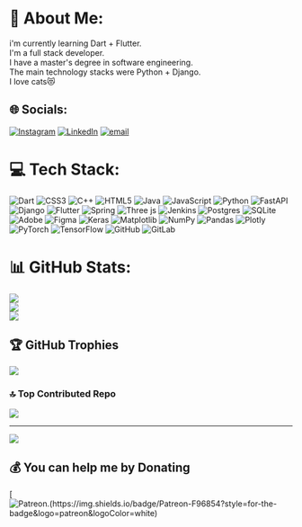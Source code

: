 # 💫 About Me:
i'm currently learning Dart + Flutter.<br>I'm a full stack developer. <br>I have a master's degree in software engineering. <br>The main technology stacks were Python + Django.<br>I love cats😻


## 🌐 Socials:
[![Instagram](https://img.shields.io/badge/Instagram-%23E4405F.svg?logo=Instagram&logoColor=white)](https://instagram.com/4kulk4) [![LinkedIn](https://img.shields.io/badge/LinkedIn-%230077B5.svg?logo=linkedin&logoColor=white)](https://linkedin.com/in/margarita-maletskaia) [![email](https://img.shields.io/badge/Email-D14836?logo=gmail&logoColor=white)](mailto:maletskyamargarita@gmail.com) 

# 💻 Tech Stack:
![Dart](https://img.shields.io/badge/dart-%230175C2.svg?style=plastic&logo=dart&logoColor=white) ![CSS3](https://img.shields.io/badge/css3-%231572B6.svg?style=plastic&logo=css3&logoColor=white) ![C++](https://img.shields.io/badge/c++-%2300599C.svg?style=plastic&logo=c%2B%2B&logoColor=white) ![HTML5](https://img.shields.io/badge/html5-%23E34F26.svg?style=plastic&logo=html5&logoColor=white) ![Java](https://img.shields.io/badge/java-%23ED8B00.svg?style=plastic&logo=openjdk&logoColor=white) ![JavaScript](https://img.shields.io/badge/javascript-%23323330.svg?style=plastic&logo=javascript&logoColor=%23F7DF1E) ![Python](https://img.shields.io/badge/python-3670A0?style=plastic&logo=python&logoColor=ffdd54) ![FastAPI](https://img.shields.io/badge/FastAPI-005571?style=plastic&logo=fastapi) ![Django](https://img.shields.io/badge/django-%23092E20.svg?style=plastic&logo=django&logoColor=white) ![Flutter](https://img.shields.io/badge/Flutter-%2302569B.svg?style=plastic&logo=Flutter&logoColor=white) ![Spring](https://img.shields.io/badge/spring-%236DB33F.svg?style=plastic&logo=spring&logoColor=white) ![Three js](https://img.shields.io/badge/threejs-black?style=plastic&logo=three.js&logoColor=white) ![Jenkins](https://img.shields.io/badge/jenkins-%232C5263.svg?style=plastic&logo=jenkins&logoColor=white) ![Postgres](https://img.shields.io/badge/postgres-%23316192.svg?style=plastic&logo=postgresql&logoColor=white) ![SQLite](https://img.shields.io/badge/sqlite-%2307405e.svg?style=plastic&logo=sqlite&logoColor=white) ![Adobe](https://img.shields.io/badge/adobe-%23FF0000.svg?style=plastic&logo=adobe&logoColor=white) ![Figma](https://img.shields.io/badge/figma-%23F24E1E.svg?style=plastic&logo=figma&logoColor=white) ![Keras](https://img.shields.io/badge/Keras-%23D00000.svg?style=plastic&logo=Keras&logoColor=white) ![Matplotlib](https://img.shields.io/badge/Matplotlib-%23ffffff.svg?style=plastic&logo=Matplotlib&logoColor=black) ![NumPy](https://img.shields.io/badge/numpy-%23013243.svg?style=plastic&logo=numpy&logoColor=white) ![Pandas](https://img.shields.io/badge/pandas-%23150458.svg?style=plastic&logo=pandas&logoColor=white) ![Plotly](https://img.shields.io/badge/Plotly-%233F4F75.svg?style=plastic&logo=plotly&logoColor=white) ![PyTorch](https://img.shields.io/badge/PyTorch-%23EE4C2C.svg?style=plastic&logo=PyTorch&logoColor=white) ![TensorFlow](https://img.shields.io/badge/TensorFlow-%23FF6F00.svg?style=plastic&logo=TensorFlow&logoColor=white) ![GitHub](https://img.shields.io/badge/github-%23121011.svg?style=plastic&logo=github&logoColor=white) ![GitLab](https://img.shields.io/badge/gitlab-%23181717.svg?style=plastic&logo=gitlab&logoColor=white)
# 📊 GitHub Stats:
![](https://github-readme-stats.vercel.app/api?username=4kul4&theme=dracula&hide_border=false&include_all_commits=true&count_private=true)<br/>
![](https://nirzak-streak-stats.vercel.app/?user=4kul4&theme=dracula&hide_border=false)<br/>
![](https://github-readme-stats.vercel.app/api/top-langs/?username=4kul4&theme=dracula&hide_border=false&include_all_commits=true&count_private=true&layout=compact)

## 🏆 GitHub Trophies
![](https://github-profile-trophy.vercel.app/?username=4kul4&theme=radical&no-frame=false&no-bg=true&margin-w=4)

### 🔝 Top Contributed Repo
![](https://github-contributor-stats.vercel.app/api?username=4kul4&limit=5&theme=dark&combine_all_yearly_contributions=true)

---
[![](https://visitcount.itsvg.in/api?id=4kul4&icon=0&color=0)](https://visitcount.itsvg.in)

  ## 💰 You can help me by Donating
  [![Patreon.(https://img.shields.io/badge/Patreon-F96854?style=for-the-badge&logo=patreon&logoColor=white)](https://patreon.com/xkulx) 
